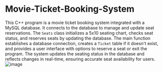# Movie-Ticket-Booking-System
This C++ program is a movie ticket booking system integrated with a MySQL database. It connects to the database to manage and update seat reservations. The `Seats` class initializes a 5x10 seating chart, checks seat status, and reserves seats by updating the database. The main function establishes a database connection, creates a `Ticket` table if it doesn't exist, and provides a user interface with options to reserve a seat or exit the program. The system updates the seating status in the database and reflects changes in real-time, ensuring accurate seat availability for users.
![image](https://github.com/Mayank-Gupta-9/Movie-Ticket-Booking-System/assets/98733807/920b52ea-77a5-4941-a4d6-5bc3ec00fd75)

